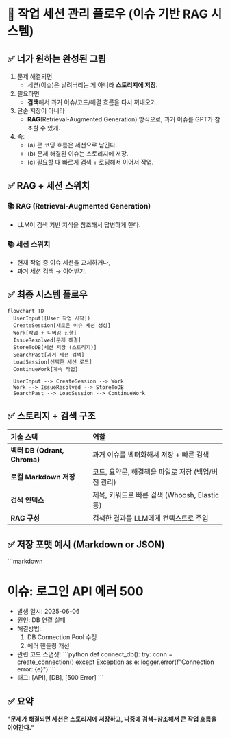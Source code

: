 
# 🧠 작업 세션 관리 플로우 (이슈 기반 RAG 시스템)

## ✅ 너가 원하는 완성된 그림
1. 문제 해결되면
   - 세션(이슈)은 날려버리는 게 아니라 **스토리지에 저장**.
2. 필요하면
   - **검색**해서 과거 이슈/코드/해결 흐름을 다시 꺼내오기.
3. 단순 저장이 아니라
   - **RAG**(Retrieval-Augmented Generation) 방식으로, 과거 이슈를 GPT가 참조할 수 있게.
4. 즉:
   - (a) 큰 코딩 흐름은 세션으로 남긴다.
   - (b) 문제 해결된 이슈는 스토리지에 저장.
   - (c) 필요할 때 빠르게 검색 + 로딩해서 이어서 작업.

## ✅ RAG + 세션 스위치

### 📚 RAG (Retrieval-Augmented Generation)
- LLM이 검색 기반 지식을 참조해서 답변하게 한다.

### 📚 세션 스위치
- 현재 작업 중 이슈 세션을 교체하거나,
- 과거 세션 검색 → 이어받기.

## ✅ 최종 시스템 플로우
```mermaid
flowchart TD
  UserInput([User 작업 시작])
  CreateSession[새로운 이슈 세션 생성]
  Work[작업 + 디버깅 진행]
  IssueResolved[문제 해결]
  StoreToDB[세션 저장 (스토리지)]
  SearchPast[과거 세션 검색]
  LoadSession[선택한 세션 로드]
  ContinueWork[계속 작업]

  UserInput --> CreateSession --> Work
  Work --> IssueResolved --> StoreToDB
  SearchPast --> LoadSession --> ContinueWork
```

## ✅ 스토리지 + 검색 구조

| 기술 스택                  | 역할                                                |
|:----------------------------|:--------------------------------------------------|
| **벡터 DB (Qdrant, Chroma)** | 과거 이슈를 벡터화해서 저장 + 빠른 검색            |
| **로컬 Markdown 저장**      | 코드, 요약문, 해결책을 파일로 저장 (백업/버전 관리) |
| **검색 인덱스**              | 제목, 키워드로 빠른 검색 (Whoosh, Elastic 등)       |
| **RAG 구성**                 | 검색한 결과를 LLM에게 컨텍스트로 주입               |

## ✅ 저장 포맷 예시 (Markdown or JSON)
\`\`\`markdown
# 이슈: 로그인 API 에러 500
- 발생 일시: 2025-06-06
- 원인: DB 연결 실패
- 해결방법:
  1. DB Connection Pool 수정
  2. 에러 핸들링 개선
- 관련 코드 스냅샷:
\`\`\`python
def connect_db():
    try:
        conn = create_connection()
    except Exception as e:
        logger.error(f"Connection error: {e}")
\`\`\`
- 태그: [API], [DB], [500 Error]
\`\`\`

## ✅ 요약
**"문제가 해결되면 세션은 스토리지에 저장하고, 나중에 검색+참조해서 큰 작업 흐름을 이어간다."**
